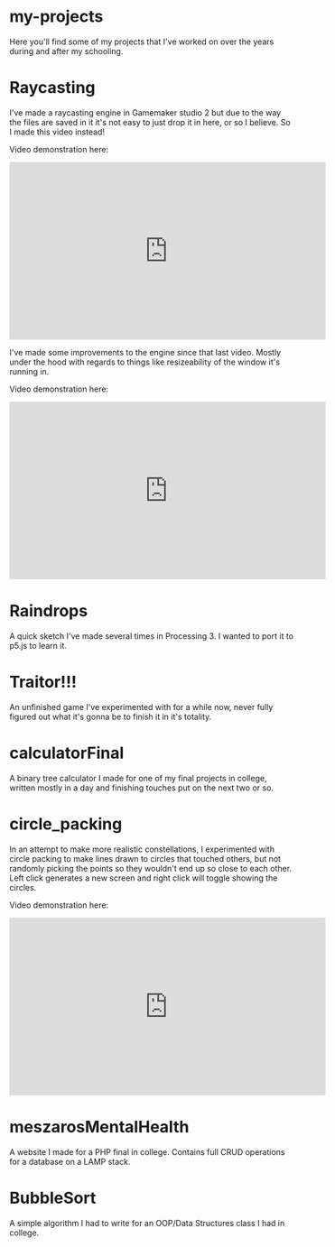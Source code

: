 # my-projects
Here you'll find some of my projects that I've worked on over the years during and after my schooling.

<h1>Raycasting</h1>
I've made a raycasting engine in Gamemaker studio 2 but due to the way the files are saved in it it's not easy to just drop it in here, or so I believe. So I made this video instead! 

Video demonstration here: 
<iframe width="560" height="315" src="https://www.youtube.com/embed/A9w01tcsnpw" title="YouTube video player" frameborder="0" allow="accelerometer; autoplay; clipboard-write; encrypted-media; gyroscope; picture-in-picture" allowfullscreen></iframe>

I've made some improvements to the engine since that last video. Mostly under the hood with regards to things like resizeability of the window it's running in. 

Video demonstration here:
<iframe width="560" height="315" src="https://www.youtube.com/embed/Tom0jAc_2Rg" title="YouTube video player" frameborder="0" allow="accelerometer; autoplay; clipboard-write; encrypted-media; gyroscope; picture-in-picture" allowfullscreen></iframe>

<h1>Raindrops</h1>
A quick sketch I've made several times in Processing 3. I wanted to port it to p5.js to learn it.

<h1>Traitor!!!</h1>
An unfinished game I've experimented with for a while now, never fully figured out what it's gonna be to finish it in it's totality.

<h1>calculatorFinal</h1>
A binary tree calculator I made for one of my final projects in college, written mostly in a day and finishing touches put on the next two or so.

<h1>circle_packing</h1>
In an attempt to make more realistic constellations, I experimented with circle packing to make lines drawn to circles that touched others, but not randomly picking the points so they wouldn't end up so close to each other. Left click generates a new screen and right click will toggle showing the circles. 

Video demonstration here:
<iframe width="560" height="315" src="https://www.youtube.com/embed/ofdUIJ6cpTA" title="YouTube video player" frameborder="0" allow="accelerometer; autoplay; clipboard-write; encrypted-media; gyroscope; picture-in-picture" allowfullscreen></iframe>

<h1>meszarosMentalHealth</h1>
A website I made for a PHP final in college. Contains full CRUD operations for a database on a LAMP stack.

<h1>BubbleSort</h1>
A simple algorithm I had to write for an OOP/Data Structures class I had in college.
